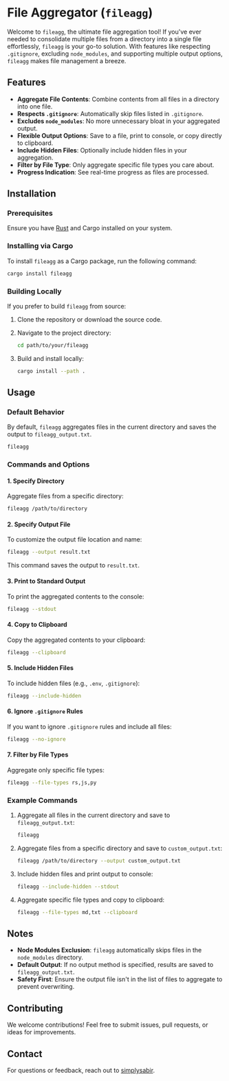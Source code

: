
# File Aggregator (`fileagg`)

Welcome to `fileagg`, the ultimate file aggregation tool! If you've ever needed to consolidate multiple files from a directory into a single file effortlessly, `fileagg` is your go-to solution. With features like respecting `.gitignore`, excluding `node_modules`, and supporting multiple output options, `fileagg` makes file management a breeze.

## Features

- **Aggregate File Contents**: Combine contents from all files in a directory into one file.
- **Respects `.gitignore`**: Automatically skip files listed in `.gitignore`.
- **Excludes `node_modules`**: No more unnecessary bloat in your aggregated output.
- **Flexible Output Options**: Save to a file, print to console, or copy directly to clipboard.
- **Include Hidden Files**: Optionally include hidden files in your aggregation.
- **Filter by File Type**: Only aggregate specific file types you care about.
- **Progress Indication**: See real-time progress as files are processed.

## Installation

### Prerequisites

Ensure you have [Rust](https://www.rust-lang.org/tools/install) and Cargo installed on your system.

### Installing via Cargo

To install `fileagg` as a Cargo package, run the following command:

```bash
cargo install fileagg
```

### Building Locally

If you prefer to build `fileagg` from source:

1. Clone the repository or download the source code.

2. Navigate to the project directory:

   ```bash
   cd path/to/your/fileagg
   ```

3. Build and install locally:

   ```bash
   cargo install --path .
   ```

## Usage

### Default Behavior

By default, `fileagg` aggregates files in the current directory and saves the output to `fileagg_output.txt`.

```bash
fileagg
```

### Commands and Options

#### 1. Specify Directory

Aggregate files from a specific directory:

```bash
fileagg /path/to/directory
```

#### 2. Specify Output File

To customize the output file location and name:

```bash
fileagg --output result.txt
```

This command saves the output to `result.txt`.

#### 3. Print to Standard Output

To print the aggregated contents to the console:

```bash
fileagg --stdout
```

#### 4. Copy to Clipboard

Copy the aggregated contents to your clipboard:

```bash
fileagg --clipboard
```

#### 5. Include Hidden Files

To include hidden files (e.g., `.env`, `.gitignore`):

```bash
fileagg --include-hidden
```

#### 6. Ignore `.gitignore` Rules

If you want to ignore `.gitignore` rules and include all files:

```bash
fileagg --no-ignore
```

#### 7. Filter by File Types

Aggregate only specific file types:

```bash
fileagg --file-types rs,js,py
```

### Example Commands

1. Aggregate all files in the current directory and save to `fileagg_output.txt`:

   ```bash
   fileagg
   ```

2. Aggregate files from a specific directory and save to `custom_output.txt`:

   ```bash
   fileagg /path/to/directory --output custom_output.txt
   ```

3. Include hidden files and print output to console:

   ```bash
   fileagg --include-hidden --stdout
   ```

4. Aggregate specific file types and copy to clipboard:

   ```bash
   fileagg --file-types md,txt --clipboard
   ```

## Notes

- **Node Modules Exclusion**: `fileagg` automatically skips files in the `node_modules` directory.
- **Default Output**: If no output method is specified, results are saved to `fileagg_output.txt`.
- **Safety First**: Ensure the output file isn't in the list of files to aggregate to prevent overwriting.

## Contributing

We welcome contributions! Feel free to submit issues, pull requests, or ideas for improvements.

## Contact

For questions or feedback, reach out to [simplysabir](https://github.com/simplysabir).

